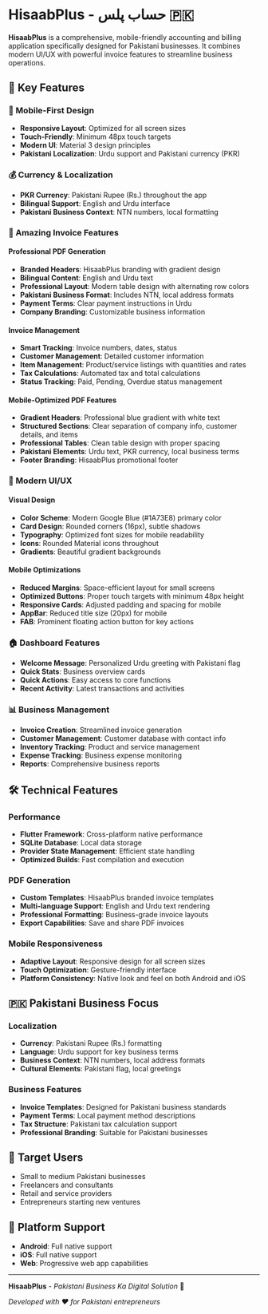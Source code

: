 # HisaabPlus - حساب پلس 🇵🇰

**HisaabPlus** is a comprehensive, mobile-friendly accounting and billing application specifically designed for Pakistani businesses. It combines modern UI/UX with powerful invoice features to streamline business operations.

## 🚀 Key Features

### 📱 Mobile-First Design
- **Responsive Layout**: Optimized for all screen sizes
- **Touch-Friendly**: Minimum 48px touch targets
- **Modern UI**: Material 3 design principles
- **Pakistani Localization**: Urdu support and Pakistani currency (PKR)

### 💰 Currency & Localization
- **PKR Currency**: Pakistani Rupee (Rs.) throughout the app
- **Bilingual Support**: English and Urdu interface
- **Pakistani Business Context**: NTN numbers, local formatting

### 📄 Amazing Invoice Features

#### Professional PDF Generation
- **Branded Headers**: HisaabPlus branding with gradient design
- **Bilingual Content**: English and Urdu text
- **Professional Layout**: Modern table design with alternating row colors
- **Pakistani Business Format**: Includes NTN, local address formats
- **Payment Terms**: Clear payment instructions in Urdu
- **Company Branding**: Customizable business information

#### Invoice Management
- **Smart Tracking**: Invoice numbers, dates, status
- **Customer Management**: Detailed customer information
- **Item Management**: Product/service listings with quantities and rates
- **Tax Calculations**: Automated tax and total calculations
- **Status Tracking**: Paid, Pending, Overdue status management

#### Mobile-Optimized PDF Features
- **Gradient Headers**: Professional blue gradient with white text
- **Structured Sections**: Clear separation of company info, customer details, and items
- **Professional Tables**: Clean table design with proper spacing
- **Pakistani Elements**: Urdu text, PKR currency, local business terms
- **Footer Branding**: HisaabPlus promotional footer

### 🎨 Modern UI/UX

#### Visual Design
- **Color Scheme**: Modern Google Blue (#1A73E8) primary color
- **Card Design**: Rounded corners (16px), subtle shadows
- **Typography**: Optimized font sizes for mobile readability
- **Icons**: Rounded Material icons throughout
- **Gradients**: Beautiful gradient backgrounds

#### Mobile Optimizations
- **Reduced Margins**: Space-efficient layout for small screens
- **Optimized Buttons**: Proper touch targets with minimum 48px height
- **Responsive Cards**: Adjusted padding and spacing for mobile
- **AppBar**: Reduced title size (20px) for mobile
- **FAB**: Prominent floating action button for key actions

### 🏠 Dashboard Features
- **Welcome Message**: Personalized Urdu greeting with Pakistani flag
- **Quick Stats**: Business overview cards
- **Quick Actions**: Easy access to core functions
- **Recent Activity**: Latest transactions and activities

### 📊 Business Management
- **Invoice Creation**: Streamlined invoice generation
- **Customer Management**: Customer database with contact info
- **Inventory Tracking**: Product and service management
- **Expense Tracking**: Business expense monitoring
- **Reports**: Comprehensive business reports

## 🛠 Technical Features

### Performance
- **Flutter Framework**: Cross-platform native performance
- **SQLite Database**: Local data storage
- **Provider State Management**: Efficient state handling
- **Optimized Builds**: Fast compilation and execution

### PDF Generation
- **Custom Templates**: HisaabPlus branded invoice templates
- **Multi-language Support**: English and Urdu text rendering
- **Professional Formatting**: Business-grade invoice layouts
- **Export Capabilities**: Save and share PDF invoices

### Mobile Responsiveness
- **Adaptive Layout**: Responsive design for all screen sizes
- **Touch Optimization**: Gesture-friendly interface
- **Platform Consistency**: Native look and feel on both Android and iOS

## 🇵🇰 Pakistani Business Focus

### Localization
- **Currency**: Pakistani Rupee (Rs.) formatting
- **Language**: Urdu support for key business terms
- **Business Context**: NTN numbers, local address formats
- **Cultural Elements**: Pakistani flag, local greetings

### Business Features
- **Invoice Templates**: Designed for Pakistani business standards
- **Payment Terms**: Local payment method descriptions
- **Tax Structure**: Pakistani tax calculation support
- **Professional Branding**: Suitable for Pakistani businesses

## 🎯 Target Users
- Small to medium Pakistani businesses
- Freelancers and consultants
- Retail and service providers
- Entrepreneurs starting new ventures

## 📱 Platform Support
- **Android**: Full native support
- **iOS**: Full native support  
- **Web**: Progressive web app capabilities

---

**HisaabPlus** - *Pakistani Business Ka Digital Solution* 🚀

*Developed with ❤️ for Pakistani entrepreneurs*